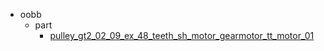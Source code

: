 * oobb
  * part
    * [pulley_gt2_02_09_ex_48_teeth_sh_motor_gearmotor_tt_motor_01](oobb/part/pulley_gt2_02_09_ex_48_teeth_sh_motor_gearmotor_tt_motor_01)
